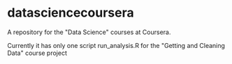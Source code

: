 datasciencecoursera
===================

A repository for the "Data Science" courses at Coursera. 

Currently it has only one script run_analysis.R for the "Getting and Cleaning Data" course project
